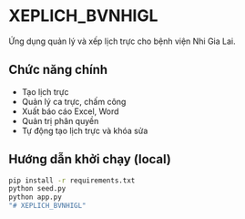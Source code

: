 # XEPLICH_BVNHIGL

Ứng dụng quản lý và xếp lịch trực cho bệnh viện Nhi Gia Lai.

## Chức năng chính
- Tạo lịch trực
- Quản lý ca trực, chấm công
- Xuất báo cáo Excel, Word
- Quản trị phân quyền
- Tự động tạo lịch trực và khóa sửa

## Hướng dẫn khởi chạy (local)

```bash
pip install -r requirements.txt
python seed.py
python app.py
"# XEPLICH_BVNHIGL" 
